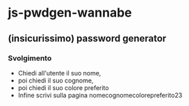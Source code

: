 # js-pwdgen-wannabe

##  (insicurissimo) password generator












### Svolgimento
* Chiedi all'utente il suo nome,
* poi chiedi il suo cognome,
* poi chiedi il suo colore preferito
* Infine scrivi sulla pagina nomecognomecolorepreferito23









